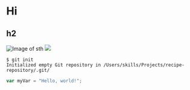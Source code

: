 # Hi
## h2
![Image of sth](https://octodex.github.com/images/yaktocat.png)
![](https://octodex.github.com/images/yaktocat.png)

```
$ git init
Initialized empty Git repository in /Users/skills/Projects/recipe-repository/.git/
```

``` javascript
var myVar = "Hello, world!";
```



